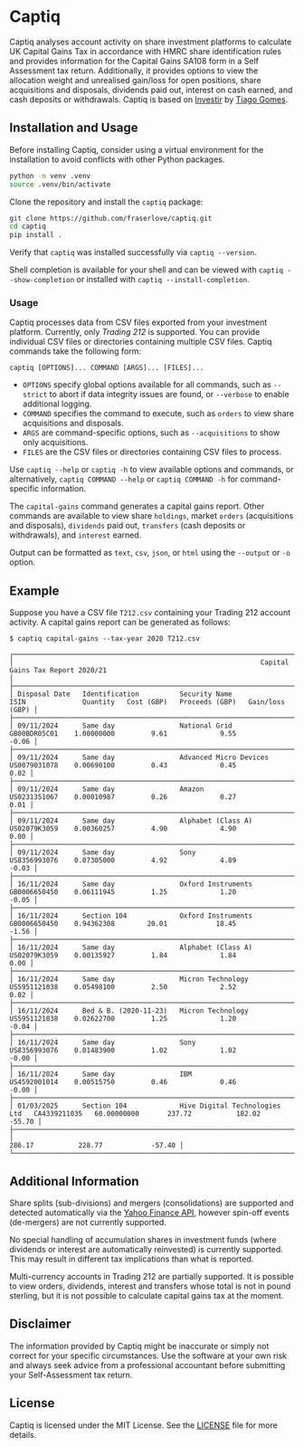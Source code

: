 # Captiq

Captiq analyses account activity on share investment platforms to calculate UK Capital Gains Tax in accordance with HMRC share identification rules and provides information for the Capital Gains SA108 form in a Self Assessment tax return. Additionally, it provides options to view the allocation weight and unrealised gain/loss for open positions, share acquisitions and disposals, dividends paid out, interest on cash earned, and cash deposits or withdrawals. Captiq is based on [Investir](https://github.com/tacgomes/investir) by [Tiago Gomes](https://github.com/tacgomes).

## Installation and Usage

Before installing Captiq, consider using a virtual environment for the installation to avoid conflicts with other Python packages.

```bash
python -m venv .venv
source .venv/bin/activate
```

Clone the repository and install the `captiq` package:

```bash
git clone https://github.com/fraserlove/captiq.git
cd captiq
pip install .
```

Verify that `captiq` was installed successfully via `captiq --version`.

Shell completion is available for your shell and can be viewed with `captiq --show-completion` or installed with `captiq --install-completion`.

### Usage

Captiq processes data from CSV files exported from your investment platform. Currently, only _Trading 212_ is supported. You can provide individual CSV files or directories containing multiple CSV files. Captiq commands take the following form:

```
captiq [OPTIONS]... COMMAND [ARGS]... [FILES]...
```

- `OPTIONS` specify global options available for all commands, such as `--strict` to abort if data integrity issues are found, or `--verbose` to enable additional logging.
- `COMMAND` specifies the command to execute, such as `orders` to view share acquisitions and disposals.
- `ARGS` are command-specific options, such as `--acquisitions` to show only acquisitions.
- `FILES` are the CSV files or directories containing CSV files to process.

Use `captiq --help` or `captiq -h` to view available options and commands, or alternatively, `captiq COMMAND --help` or `captiq COMMAND -h` for command-specific information.

The `capital-gains` command generates a capital gains report. Other commands are available to view share `holdings`, market `orders` (acquisitions and disposals), `dividends` paid out, `transfers` (cash deposits or withdrawals), and `interest` earned.

Output can be formatted as `text`, `csv`, `json`, or `html` using the `--output` or `-o` option.

## Example

Suppose you have a CSV file `T212.csv` containing your Trading 212 account activity. A capital gains report can be generated as follows:
```console
$ captiq capital-gains --tax-year 2020 T212.csv

┌────────────────────────────────────────────────────────────────────────────────────────────────────────────────────────────────────────────────────┐
│                                                             Capital Gains Tax Report 2020/21                                                       │
├────────────────────────────────────────────────────────────────────────────────────────────────────────────────────────────────────────────────────┤
│ Disposal Date   Identification          Security Name                   ISIN              Quantity   Cost (GBP)   Proceeds (GBP)   Gain/loss (GBP) │
├────────────────────────────────────────────────────────────────────────────────────────────────────────────────────────────────────────────────────┤
│ 09/11/2024      Same day                National Grid                   GB00BDR05C01    1.00000000         9.61             9.55             -0.06 │
├────────────────────────────────────────────────────────────────────────────────────────────────────────────────────────────────────────────────────┤
│ 09/11/2024      Same day                Advanced Micro Devices          US0079031078    0.00690100         0.43             0.45              0.02 │
├────────────────────────────────────────────────────────────────────────────────────────────────────────────────────────────────────────────────────┤
│ 09/11/2024      Same day                Amazon                          US0231351067    0.00010987         0.26             0.27              0.01 │
├────────────────────────────────────────────────────────────────────────────────────────────────────────────────────────────────────────────────────┤
│ 09/11/2024      Same day                Alphabet (Class A)              US02079K3059    0.00360257         4.90             4.90              0.00 │
├────────────────────────────────────────────────────────────────────────────────────────────────────────────────────────────────────────────────────┤
│ 09/11/2024      Same day                Sony                            US8356993076    0.07305000         4.92             4.89             -0.03 │
├────────────────────────────────────────────────────────────────────────────────────────────────────────────────────────────────────────────────────┤
│ 16/11/2024      Same day                Oxford Instruments              GB0006650450    0.06111945         1.25             1.20             -0.05 │
├────────────────────────────────────────────────────────────────────────────────────────────────────────────────────────────────────────────────────┤
│ 16/11/2024      Section 104             Oxford Instruments              GB0006650450    0.94362308        20.01            18.45             -1.56 │
├────────────────────────────────────────────────────────────────────────────────────────────────────────────────────────────────────────────────────┤
│ 16/11/2024      Same day                Alphabet (Class A)              US02079K3059    0.00135927         1.84             1.84              0.00 │
├────────────────────────────────────────────────────────────────────────────────────────────────────────────────────────────────────────────────────┤
│ 16/11/2024      Same day                Micron Technology               US5951121038    0.05498100         2.50             2.52              0.02 │
├────────────────────────────────────────────────────────────────────────────────────────────────────────────────────────────────────────────────────┤
│ 16/11/2024      Bed & B. (2020-11-23)   Micron Technology               US5951121038    0.02622700         1.25             1.20             -0.04 │
├────────────────────────────────────────────────────────────────────────────────────────────────────────────────────────────────────────────────────┤
│ 16/11/2024      Same day                Sony                            US8356993076    0.01483900         1.02             1.02             -0.00 │
├────────────────────────────────────────────────────────────────────────────────────────────────────────────────────────────────────────────────────┤
│ 16/11/2024      Same day                IBM                             US4592001014    0.00515750         0.46             0.46             -0.00 │
├────────────────────────────────────────────────────────────────────────────────────────────────────────────────────────────────────────────────────┤
│ 01/03/2025      Section 104             Hive Digital Technologies Ltd   CA4339211035   60.00000000       237.72           182.02            -55.70 │
├────────────────────────────────────────────────────────────────────────────────────────────────────────────────────────────────────────────────────┤
│                                                                                                          286.17           228.77            -57.40 │
└────────────────────────────────────────────────────────────────────────────────────────────────────────────────────────────────────────────────────┘
```

## Additional Information

Share splits (sub-divisions) and mergers (consolidations) are supported and detected automatically via the [Yahoo Finance API](https://pypi.org/project/yfinance/), however spin-off events (de-mergers) are not currently supported.

No special handling of accumulation shares in investment funds (where dividends or interest are automatically reinvested) is currently supported. This may result in different tax implications than what is reported.

Multi-currency accounts in Trading 212 are partially supported. It is possible to view orders, dividends, interest and transfers whose total is not in pound sterling, but it is not possible to calculate capital gains tax at the moment.

## Disclaimer

The information provided by Captiq might be inaccurate or simply not correct for your specific circumstances. Use the software at your own risk and always seek advice from a professional accountant before submitting your Self-Assessment tax return.

## License

Captiq is licensed under the MIT License. See the [LICENSE](LICENSE) file for more details.